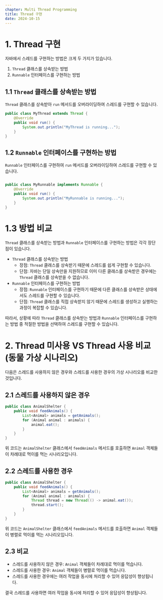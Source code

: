 ```yaml
---
chapter: Multi Thread Programming
title: Thread 구현
date: 2024-10-15
---
```

# 1. Thread 구현

자바에서 스레드를 구현하는 방법은 크게 두 가지가 있습니다.

1. `Thread` 클래스를 상속받는 방법
2. `Runnable` 인터페이스를 구현하는 방법

## 1.1 `Thread` 클래스를 상속받는 방법

`Thread` 클래스를 상속받아 `run` 메서드를 오버라이딩하여 스레드를 구현할 수 있습니다.

```java
public class MyThread extends Thread {
    @Override
    public void run() {
        System.out.println("MyThread is running...");
    }
}
```

## 1.2 `Runnable` 인터페이스를 구현하는 방법

`Runnable` 인터페이스를 구현하여 `run` 메서드를 오버라이딩하여 스레드를 구현할 수 있습니다.

```java

public class MyRunnable implements Runnable {
    @Override
    public void run() {
        System.out.println("MyRunnable is running...");
    }
}
```

# 1.3 방법 비교

`Thread` 클래스를 상속받는 방법과 `Runnable` 인터페이스를 구현하는 방법은 각각 장단점이 있습니다.

- `Thread` 클래스를 상속받는 방법
  - 장점: `Thread` 클래스를 상속받기 때문에 스레드를 쉽게 구현할 수 있습니다.
  - 단점: 자바는 단일 상속만을 지원하므로 이미 다른 클래스를 상속받은 경우에는 `Thread` 클래스를 상속받을 수 없습니다.
- `Runnable` 인터페이스를 구현하는 방법
  - 장점: `Runnable` 인터페이스를 구현하기 때문에 다른 클래스를 상속받은 상태에서도 스레드를 구현할 수 있습니다.
  - 단점: `Thread` 클래스를 직접 상속받지 않기 때문에 스레드를 생성하고 실행하는 과정이 복잡할 수 있습니다.

따라서, 상황에 따라 `Thread` 클래스를 상속받는 방법과 `Runnable` 인터페이스를 구현하는 방법 중 적절한 방법을 선택하여 스레드를 구현할 수 있습니다.


# 2. Thread 미사용 VS Thread 사용 비교 (동물 가상 시나리오)

다음은 스레드를 사용하지 않은 경우와 스레드를 사용한 경우의 가상 시나리오를 비교한 것입니다.

## 2.1 스레드를 사용하지 않은 경우

```java
public class AnimalShelter {
    public void feedAnimals() {
        List<Animal> animals = getAnimals();
        for (Animal animal : animals) {
            animal.eat();
        }
    }
}
```
위 코드는 `AnimalShelter` 클래스에서 `feedAnimals` 메서드를 호출하면 `Animal` 객체들이 차례대로 먹이를 먹는 시나리오입니다.

## 2.2 스레드를 사용한 경우

```java
public class AnimalShelter {
    public void feedAnimals() {
        List<Animal> animals = getAnimals();
        for (Animal animal : animals) {
            Thread thread = new Thread(() -> animal.eat());
            thread.start();
        }
    }
}
```
위 코드는 `AnimalShelter` 클래스에서 `feedAnimals` 메서드를 호출하면 `Animal` 객체들이 병렬로 먹이를 먹는 시나리오입니다.

## 2.3 비교

- 스레드를 사용하지 않은 경우: `Animal` 객체들이 차례대로 먹이를 먹습니다.
- 스레드를 사용한 경우: `Animal` 객체들이 병렬로 먹이를 먹습니다.
- 스레드를 사용한 경우에는 여러 작업을 동시에 처리할 수 있어 응답성이 향상됩니다.


결국 스레드를 사용하면 여러 작업을 동시에 처리할 수 있어 응답성이 향상됩니다.



